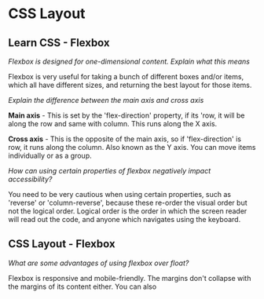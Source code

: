 # CSS Layout

## Learn CSS - Flexbox

*Flexbox is designed for one-dimensional content. Explain what this means*

Flexbox is very useful for taking a bunch of different boxes and/or items, which all have different sizes, and returning the best layout for those items.

*Explain the difference between the main axis and cross axis*

**Main axis** - This is set by the 'flex-direction' property, if its 'row, it will be along the row and same with column. This runs along the X axis.

**Cross axis** - This is the opposite of the main axis, so if 'flex-direction' is row, it runs along the column. Also known as the Y axis. You can move items individually or as a group.

*How can using certain properties of flexbox negatively impact accessibility?*

You need to be very cautious when using certain properties, such as 'reverse' or 'column-reverse', because these re-order the visual order but not the logical order. Logical order is the order in which the screen reader will read out the code, and anyone which navigates using the keyboard.

## CSS Layout - Flexbox

*What are some advantages of using flexbox over float?*

Flexbox is responsive and mobile-friendly. The margins don't collapse with the margins of its content either. You can also 

